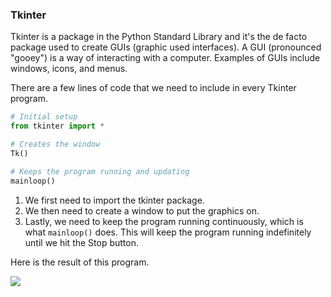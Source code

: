 ### Tkinter

Tkinter is a package in the Python Standard Library and it's the de facto package used to create GUIs (graphic used interfaces). A GUI (pronounced "gooey") is a way of interacting with a computer. Examples of GUIs include windows, icons, and menus.

There are a few lines of code that we need to include in every Tkinter program.

```python
# Initial setup
from tkinter import *

# Creates the window
Tk()

# Keeps the program running and updating
mainloop()
```

1. We first need to import the tkinter package.
2. We then need to create a window to put the graphics on.
3. Lastly, we need to keep the program running continuously, which is what `mainloop()` does. This will keep the program running indefinitely until we hit the Stop button.

Here is the result of this program.

![](../../Images/TK_Basics.png)
